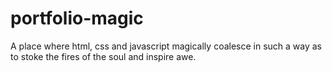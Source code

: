 # portfolio-magic
A place where html, css and javascript magically coalesce in such a way as to stoke the fires of the soul and inspire awe.  
